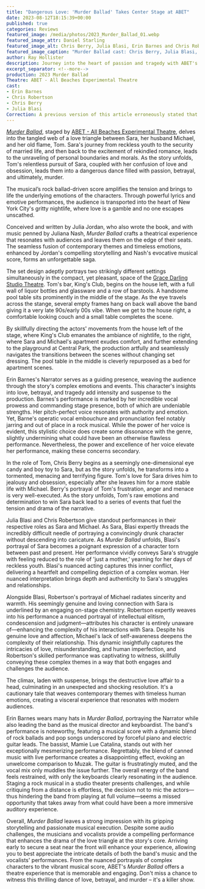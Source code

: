```yaml
---
title: "Dangerous Love: 'Murder Ballad' Takes Center Stage at ABET"
date: 2023-08-12T18:15:39+00:00
published: true
categories: Reviews
featured_image: /media/photos/2023_Murder_Ballad_01.webp
featured_image_attr: Daniel Starling
featured_image_alt: Chris Berry, Julia Blasi, Erin Barnes and Chris Robertson (left to right)
featured_image_caption: "Murder Ballad cast: Chris Berry, Julia Blasi, Erin Barnes and Chris Robertson (left to right)"
author: Ray Hollister
description: Journey into the heart of passion and tragedy with ABET's "Murder Ballad." Secure a front row seat for the full experience.
excerpt_separator: <!--more-->
production: 2023 Murder Ballad
Theatre: ABET - All Beaches Experimental Theatre
cast: 
- Erin Barnes
- Chris Robertson 
- Chris Berry
- Julia Blasi
Correction: A previous version of this article erroneously stated that Jonathan Larson was involved in the conception of Murder Ballad. Julia Jordan, who created *Murder Ballad*, is a Jonathan Larson Award winner. The article has been updated to reflect the correct information. We regret the error.
---
```

[*Murder Ballad*](/productions/2023-murder-ballad/), staged by [ABET - All Beaches Experimental Theatre](/theatres/abet-all-beaches-experimental-theatre/), delves into the tangled web of a love triangle between Sara, her husband Michael, and her old flame, Tom. Sara's journey from reckless youth to the security of married life, and then back to the excitement of rekindled romance, leads to the unraveling of personal boundaries and morals. As the story unfolds, Tom's relentless pursuit of Sara, coupled with her confusion of love and obsession, leads them into a dangerous dance filled with passion, betrayal, and ultimately, murder.
<!--more-->
The musical’s rock ballad-driven score amplifies the tension and brings to life the underlying emotions of the characters. Through powerful lyrics and emotive performances, the audience is transported into the heart of New York City's gritty nightlife, where love is a gamble and no one escapes unscathed.

Conceived and written by Julia Jordan, who also wrote the book, and with music penned by Juliana Nash, *Murder Ballad* crafts a theatrical experience that resonates with audiences and leaves them on the edge of their seats. The seamless fusion of contemporary themes and timeless emotions, enhanced by Jordan's compelling storytelling and Nash's evocative musical score, forms an unforgettable saga.

The set design adeptly portrays two strikingly different settings simultaneously in the compact, yet pleasant, space of the [Grace Darling Studio Theatre](/venues/grace-darling-studio-theatre). Tom's bar, King's Club, begins on the house left, with a full wall of liquor bottles and glassware and a row of barstools. A handsome pool table sits prominently in the middle of the stage. As the eye travels across the stange, several empty frames hang on back wall above the band giving it a very late 90s/early 00s vibe. When we get to the house right, a comfortable looking couch and a small table completes the scene. 

By skillfully directing the actors' movements from the house left of the stage, where King's Club emanates the ambiance of nightlife, to the right, where Sara and Michael's apartment exudes comfort, and further extending to the playground at Central Park, the production artfully and seamlessly navigates the transitions between the scenes without changing set dressing. The pool table in the middle is cleverly repurposed as a bed for apartment scenes.

Erin Barnes's Narrator serves as a guiding presence, weaving the audience through the story's complex emotions and events. This character's insights into love, betrayal, and tragedy add intensity and suspense to the production. Barnes's performance is marked by her incredible vocal prowess and commanding stage presence, both of which are undeniable strengths. Her pitch-perfect voice resonates with authority and emotion. Yet, Barne's operatic vocal embouchure and pronunciation feel notably jarring and out of place in a rock musical. While the power of her voice is evident, this stylistic choice does create some dissonance with the genre, slightly undermining what could have been an otherwise flawless performance. Nevertheless, the power and excellence of her voice elevate her performance, making these concerns secondary.

In the role of Tom, Chris Berry begins as a seemingly one-dimensional eye candy and boy toy to Sara, but as the story unfolds, he transforms into a tormented, menacing and terrifying figure. Tom's love for Sara drives him to jealousy and obsession, especially after she leaves him for a more stable life with Michael. Berry's portrayal of Tom's frustration, anger and menace is very well-executed. As the story unfolds, Tom's raw emotions and determination to win Sara back lead to a series of events that fuel the tension and drama of the narrative. 

Julia Blasi and Chris Robertson give standout performances in their respective roles as Sara and Michael. As Sara, Blasi expertly threads the incredibly difficult needle of portraying a convincingly drunk character without descending into caricature. As *Murder Ballad* unfolds, Blasi's portrayal of Sara becomes a poignant expression of a character torn between past and present. Her performance vividly conveys Sara's struggle with feeling reduced to the role of 'just a mother,' yearning for her days of reckless youth. Blasi's nuanced acting captures this inner conflict, delivering a heartfelt and compelling depiction of a complex woman. Her nuanced interpretation brings depth and authenticity to Sara's struggles and relationships.

Alongside Blasi, Robertson's portrayal of Michael radiates sincerity and warmth. His seemingly genuine and loving connection with Sara is underlined by an engaging on-stage chemistry. Robertson expertly weaves into his performance a nuanced portrayal of intellectual elitism, condescension and judgment—attributes his character is entirely unaware of—enhancing the complexity of his interactions with Sara. Despite his genuine love and affection, Michael's lack of self-awareness deepens the complexity of their relationship. This dynamic insightfully captures the intricacies of love, misunderstanding, and human imperfection, and Robertson's skilled performance was captivating to witness, skillfully conveying these complex themes in a way that both engages and challenges the audience.

The climax, laden with suspense, brings the destructive love affair to a head, culminating in an unexpected and shocking resolution. It's a cautionary tale that weaves contemporary themes with timeless human emotions, creating a visceral experience that resonates with modern audiences.

Erin Barnes wears many hats in *Murder Ballad*, portraying the Narrator while also leading the band as the musical director and keyboardist. The band's performance is noteworthy, featuring a musical score with a dynamic blend of rock ballads and pop songs underscored by forceful piano and electric guitar leads. The bassist, Mamie Lue Catalina, stands out with her exceptionally mesmerizing performance. Regrettably, the blend of canned music with live performance creates a disappointing effect, evoking an unwelcome comparison to Muzak. The guitar is frustratingly muted, and the vocal mix only muddles the issue further. The overall energy of the band feels restrained, with only the keyboards clearly resonating in the audience. Staging a rock musical in a studio theater presents challenges, and while critiquing from a distance is effortless, the decision not to mic the actors—thus hindering the band from playing at full volume—seems a missed opportunity that takes away from what could have been a more immersive auditory experience.

Overall, *Murder Ballad* leaves a strong impression with its gripping storytelling and passionate musical execution. Despite some audio challenges, the musicians and vocalists provide a compelling performance that enhances the drama of the love triangle at the story's core. Arriving early to secure a seat near the front will enhance your experience, allowing you to best appreciate the intricate details of both the band's music and the vocalists' performances. From the nuanced portrayals of complex characters to the vibrant musical score, ABET's *Murder Ballad* offers a theatre experience that is memorable and engaging. Don't miss a chance to witness this thrilling dance of love, betrayal, and murder – it's a killer show.